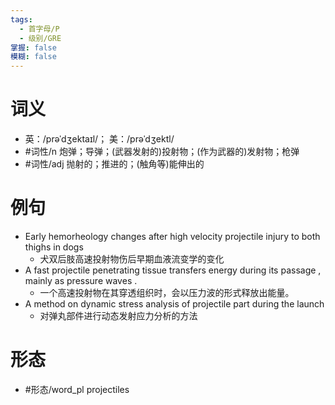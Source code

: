 ```yaml
---
tags:
  - 首字母/P
  - 级别/GRE
掌握: false
模糊: false
---
```

# 词义
- 英：/prəˈdʒektaɪl/； 美：/prəˈdʒektl/
- #词性/n  炮弹；导弹；(武器发射的)投射物；(作为武器的)发射物；枪弹
- #词性/adj  抛射的；推进的；(触角等)能伸出的
# 例句
- Early hemorheology changes after high velocity projectile injury to both thighs in dogs
	- 犬双后肢高速投射物伤后早期血液流变学的变化
- A fast projectile penetrating tissue transfers energy during its passage , mainly as pressure waves .
	- 一个高速投射物在其穿透组织时，会以压力波的形式释放出能量。
- A method on dynamic stress analysis of projectile part during the launch
	- 对弹丸部件进行动态发射应力分析的方法
# 形态
- #形态/word_pl projectiles
